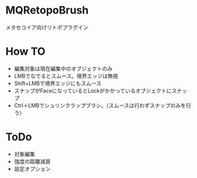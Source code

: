 # MQRetopoBrush
メタセコイア向けリトポプラグイン

# How TO  

- 編集対象は現在編集中のオブジェクトのみ  
- LMBでなでるとスムース。境界エッジは無視
- Shift+LMBで境界エッジにもスムース
- スナップがFaceになっているとLockがかかっているオブジェクトにスナップ  
- Ctrl＋LMBでシュリンクラップブラシ。（スムースは行わずスナップのみを行う）

# ToDo

- 対象編集
- 強度の距離減衰
- 設定オプション
